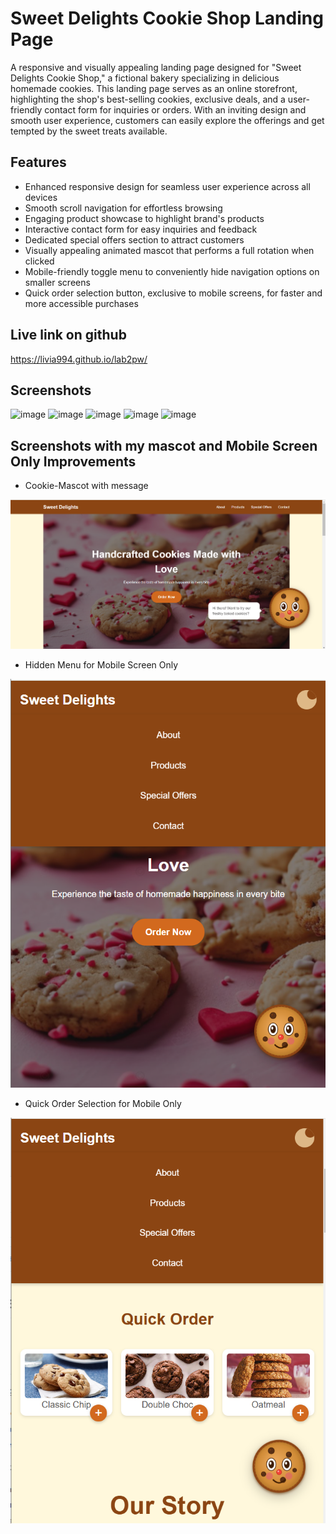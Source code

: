 # Sweet Delights Cookie Shop Landing Page

A responsive and visually appealing landing page designed for "Sweet Delights Cookie Shop," a fictional bakery specializing in delicious homemade cookies. This landing page serves as an online storefront, highlighting the shop's best-selling cookies, exclusive deals, and a user-friendly contact form for inquiries or orders. With an inviting design and smooth user experience, customers can easily explore the offerings and get tempted by the sweet treats available.

## Features
- Enhanced responsive design for seamless user experience across all devices
- Smooth scroll navigation for effortless browsing
- Engaging product showcase to highlight brand's products
- Interactive contact form for easy inquiries and feedback
- Dedicated special offers section to attract customers
- Visually appealing animated mascot that performs a full rotation when clicked
- Mobile-friendly toggle menu to conveniently hide navigation options on smaller screens
- Quick order selection button, exclusive to mobile screens, for faster and more accessible purchases


## Live link on github

https://livia994.github.io/lab2pw/

## Screenshots
![image](https://github.com/user-attachments/assets/dd9568df-6820-419b-b323-70fb64eb3387)
![image](https://github.com/user-attachments/assets/b7c6d12f-1c14-406a-8a67-f5ee798b42e8)
![image](https://github.com/user-attachments/assets/a3840cf5-1b69-4464-ad24-48196b3bdb42)
![image](https://github.com/user-attachments/assets/9c8303b5-5ae6-474f-84ba-988267e002ea)
![image](https://github.com/user-attachments/assets/8bb8a143-b950-4824-8dfb-f5e38fac2cd7)

## Screenshots with my mascot and Mobile Screen Only Improvements

- Cookie-Mascot with message

![image](image-1.png)

- Hidden Menu for Mobile Screen Only

![image](image-2.png)

- Quick Order Selection for Mobile Only

![image](image-3.png)